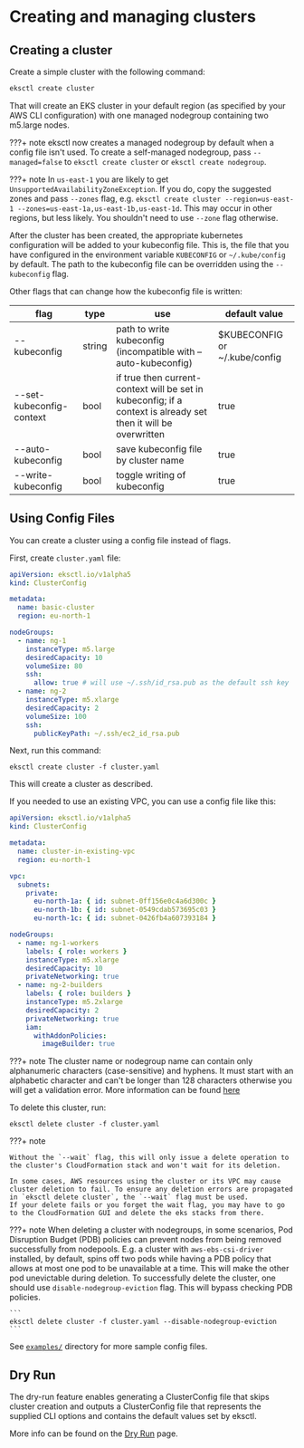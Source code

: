 # Creating and managing clusters

## Creating a cluster

Create a simple cluster with the following command:

```sh
eksctl create cluster
```

That will create an EKS cluster in your default region (as specified by your AWS CLI configuration) with one managed
nodegroup containing two m5.large nodes.

???+ note
    eksctl now creates a managed nodegroup by default when a config file isn't used. To create a self-managed nodegroup,
    pass `--managed=false` to `eksctl create cluster` or `eksctl create nodegroup`.

???+ note
    In `us-east-1` you are likely to get `UnsupportedAvailabilityZoneException`. If you do, copy the suggested zones and pass `--zones` flag, e.g. `eksctl create cluster --region=us-east-1 --zones=us-east-1a,us-east-1b,us-east-1d`. This may occur in other regions, but less likely. You shouldn't need to use `--zone` flag otherwise.

After the cluster has been created, the appropriate kubernetes configuration will be added to your kubeconfig file.
This is, the file that you have configured in the environment variable `KUBECONFIG` or `~/.kube/config` by default.
The path to the kubeconfig file can be overridden using the `--kubeconfig` flag.

Other flags that can change how the kubeconfig file is written:

| flag                     | type   | use                                                                                                             | default value                 |
|--------------------------|--------|-----------------------------------------------------------------------------------------------------------------|-------------------------------|
| --kubeconfig             | string | path to write kubeconfig (incompatible with –auto-kubeconfig)                                                   | $KUBECONFIG or ~/.kube/config |
| --set-kubeconfig-context | bool   | if true then current-context will be set in kubeconfig; if a context is already set then it will be overwritten | true                          |
| --auto-kubeconfig        | bool   | save kubeconfig file by cluster name                                                                            | true                          |
| --write-kubeconfig       | bool   | toggle writing of kubeconfig                                                                                    | true                          |

## Using Config Files

You can create a cluster using a config file instead of flags.

First, create `cluster.yaml` file:

```yaml
apiVersion: eksctl.io/v1alpha5
kind: ClusterConfig

metadata:
  name: basic-cluster
  region: eu-north-1

nodeGroups:
  - name: ng-1
    instanceType: m5.large
    desiredCapacity: 10
    volumeSize: 80
    ssh:
      allow: true # will use ~/.ssh/id_rsa.pub as the default ssh key
  - name: ng-2
    instanceType: m5.xlarge
    desiredCapacity: 2
    volumeSize: 100
    ssh:
      publicKeyPath: ~/.ssh/ec2_id_rsa.pub
```

Next, run this command:

```
eksctl create cluster -f cluster.yaml
```

This will create a cluster as described.

If you needed to use an existing VPC, you can use a config file like this:

```yaml
apiVersion: eksctl.io/v1alpha5
kind: ClusterConfig

metadata:
  name: cluster-in-existing-vpc
  region: eu-north-1

vpc:
  subnets:
    private:
      eu-north-1a: { id: subnet-0ff156e0c4a6d300c }
      eu-north-1b: { id: subnet-0549cdab573695c03 }
      eu-north-1c: { id: subnet-0426fb4a607393184 }

nodeGroups:
  - name: ng-1-workers
    labels: { role: workers }
    instanceType: m5.xlarge
    desiredCapacity: 10
    privateNetworking: true
  - name: ng-2-builders
    labels: { role: builders }
    instanceType: m5.2xlarge
    desiredCapacity: 2
    privateNetworking: true
    iam:
      withAddonPolicies:
        imageBuilder: true
```

???+ note
    The cluster name or nodegroup name can contain only alphanumeric characters (case-sensitive) and hyphens. It must start with an alphabetic character and can't be longer than 128 characters otherwise you will get a validation error. More information can be found [here](https://docs.aws.amazon.com/AWSCloudFormation/latest/UserGuide/cfn-using-console-create-stack-parameters.html)

To delete this cluster, run:

```
eksctl delete cluster -f cluster.yaml
```

???+ note

    Without the `--wait` flag, this will only issue a delete operation to the cluster's CloudFormation stack and won't wait for its deletion.

    In some cases, AWS resources using the cluster or its VPC may cause cluster deletion to fail. To ensure any deletion errors are propagated in `eksctl delete cluster`, the `--wait` flag must be used.
    If your delete fails or you forget the wait flag, you may have to go to the CloudFormation GUI and delete the eks stacks from there.

???+ note
    When deleting a cluster with nodegroups, in some scenarios, Pod Disruption Budget (PDB) policies can prevent nodes from being removed successfully from nodepools. E.g. a cluster with `aws-ebs-csi-driver` installed, by default, spins off two pods while having a PDB policy that allows at most one pod to be unavailable at a time. This will make the other pod unevictable during deletion. To successfully delete the cluster, one should use `disable-nodegroup-eviction` flag. This will bypass checking PDB policies.

    ```
    eksctl delete cluster -f cluster.yaml --disable-nodegroup-eviction
    ```

See [`examples/`](https://github.com/weaveworks/eksctl/tree/master/examples) directory for more sample config files.

## Dry Run
The dry-run feature enables generating a ClusterConfig file that skips cluster creation and outputs a ClusterConfig file that
represents the supplied CLI options and contains the default values set by eksctl.

More info can be found on the [Dry Run](dry-run.md) page.
